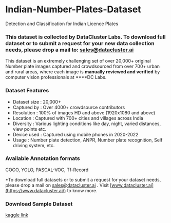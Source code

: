 # Indian-Number-Plates-Dataset
Detection and Classification for Indian Licence Plates


### **This dataset is collected by DataCluster Labs. To download full dataset or to submit a request for your new data collection needs, please drop a mail to:&nbsp;[sales@datacluster.ai](mailto:sales@datacluster.ai)**

This dataset is an extremely challenging set of over 20,000+ original Number plate images captured and crowdsourced from over 700+ urban and rural areas, where each image is **manually reviewed and verified** by computer vision professionals at ****DC Labs.

### **Dataset Features**

- Dataset size   : 20,000+
- Captured by  : Over 4000+ crowdsource contributors
- Resolution     : 100% of images HD and above (1920x1080 and above)
- Location        : Captured with 700+ cities and villages across India
- Diversity        : Various lighting conditions like day, night, varied distances, view points etc.
- Device used  : Captured using mobile phones in 2020-2022
- Usage            : Number plate detection, ANPR, Number plate recognition, Self driving system, etc.

### Available Annotation formats

COCO, YOLO, PASCAL-VOC, Tf-Record

*To download full datasets or to submit a request for your dataset needs, please drop a mail on sales@datacluster.ai . Visit&nbsp;[www.datacluster.ai](https://www.datacluster.ai/) to know more.
### **Download Sample Dataset**  
[kaggle link](https://www.kaggle.com/datasets/dataclusterlabs/indian-number-plates-dataset)
